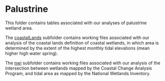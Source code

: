 # Palustrine

This folder contains tables associated with our analyses of palustrine wetland area.  

The [coastalLands](https://github.com/Smithsonian/Coastal-Wetland-NGGI-Sensitivity-Analysis/tree/master/data/WetlandArea/Palustrine/coastalLands) subfolder contains working files associated with our analysis of the coastal lands definition of coastal wetlands, in which area is determined by the extent of the highest monthly tidal elevations (mean higher high water spring).  

The [nwi](https://github.com/Smithsonian/Coastal-Wetland-NGGI-Sensitivity-Analysis/tree/master/data/WetlandArea/Palustrine/nwi) subfolder contains working files associated with our analysis of the intersection between wetlands mapped by the Coastal Change Analysis Program, and tidal area as mapped by the National Wetlands Inventory.
